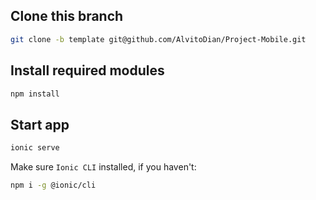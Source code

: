 ## Clone this branch
```bash
git clone -b template git@github.com/AlvitoDian/Project-Mobile.git
```

## Install required modules
```bash
npm install
```

## Start app
```bash
ionic serve
```
Make sure `Ionic CLI` installed, if you haven't:
```bash
npm i -g @ionic/cli
```
